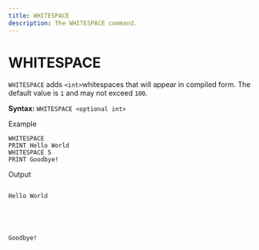 ```yaml
---
title: WHITESPACE
description: The WHITESPACE command.
---
```


# WHITESPACE
`WHITESPACE` adds `<int>`whitespaces that will appear in compiled form. The default value is `1` and may not exceed `100`.

**Syntax:** `WHITESPACE <optional int>`

Example
```
WHITESPACE
PRINT Hello World
WHITESPACE 5
PRINT Goodbye!
```

Output
```

Hello World





Goodbye!
```